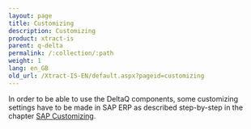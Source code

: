 ```yaml
---
layout: page
title: Customizing
description: Customizing
product: xtract-is
parent: q-delta
permalink: /:collection/:path
weight: 1
lang: en_GB
old_url: /Xtract-IS-EN/default.aspx?pageid=customizing
---
```


In order to be able to use the DeltaQ components, some customizing settings have to be made in SAP ERP as described step-by-step in the chapter [SAP Customizing]().

